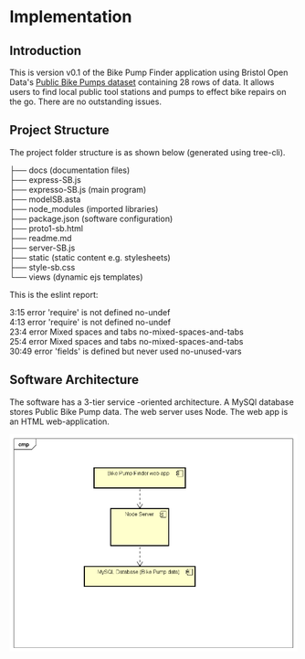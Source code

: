 # Implementation

## Introduction
This is version v0.1 of the Bike Pump Finder application using Bristol Open Data's [Public Bike Pumps dataset](https://opendata.bristol.gov.uk/explore/dataset/public-bike-pumps/information/) containing 28 rows of data. It allows users to find local public tool stations and pumps to effect bike repairs on the go. There are no outstanding issues.

## Project Structure

The project folder structure is as shown below (generated using tree-cli).

├── docs (documentation files)\
├── express-SB.js\
├── expresso-SB.js (main program)\
├── modelSB.asta\
├── node_modules (imported libraries)\
├── package.json (software configuration)\
├── proto1-sb.html\
├── readme.md\
├── server-SB.js\
├── static (static content e.g. stylesheets)\
├── style-sb.css\
└── views (dynamic ejs templates)

This is the eslint report:

   3:15  error  'require' is not defined            no-undef\
   4:13  error  'require' is not defined            no-undef\
  23:4   error  Mixed spaces and tabs              no-mixed-spaces-and-tabs\
  25:4   error  Mixed spaces and tabs               no-mixed-spaces-and-tabs\
  30:49  error  'fields' is defined but never used  no-unused-vars

## Software Architecture
The software has a 3-tier service -oriented architecture. A MySQl database stores Public Bike Pump data. The web server uses Node. The web app is an HTML web-application.

![Insert your component Diagram here](images/component.png)
